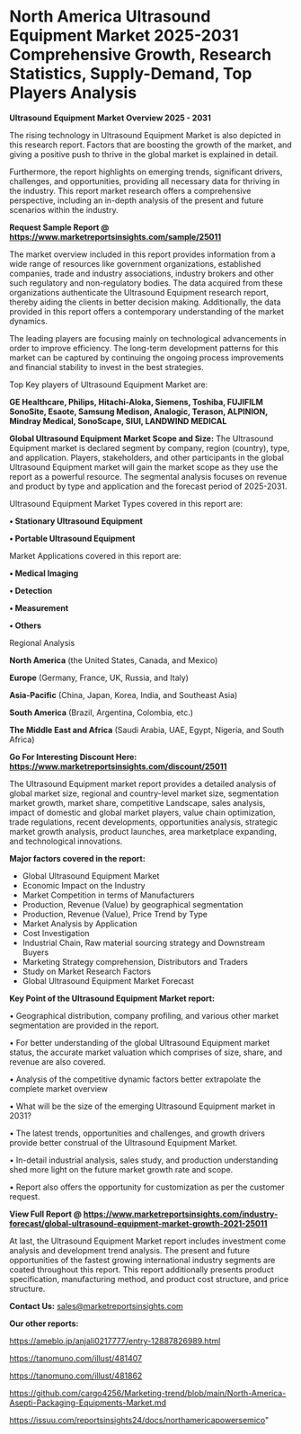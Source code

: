 # North America Ultrasound Equipment Market 2025-2031 Comprehensive Growth, Research Statistics, Supply-Demand,  Top Players Analysis

<Strong> Ultrasound Equipment Market Overview 2025 - 2031</strong>

The rising technology in Ultrasound Equipment Market is also depicted in this research report. Factors that are boosting the growth of the market, and giving a positive push to thrive in the global market is explained in detail.

Furthermore, the report highlights on emerging trends, significant drivers, challenges, and opportunities, providing all necessary data for thriving in the industry. This report market research offers a comprehensive perspective, including an in-depth analysis of the present and future scenarios within the industry.

<strong>Request Sample Report @ <a href=https://www.marketreportsinsights.com/sample/25011>https://www.marketreportsinsights.com/sample/25011</a></strong>

The market overview included in this report provides information from a wide range of resources like government organizations, established companies, trade and industry associations, industry brokers and other such regulatory and non-regulatory bodies. The data acquired from these organizations authenticate the Ultrasound Equipment research report, thereby aiding the clients in better decision making. Additionally, the data provided in this report offers a contemporary understanding of the market dynamics.

The leading players are focusing mainly on technological advancements in order to improve efficiency. The long-term development patterns for this market can be captured by continuing the ongoing process improvements and financial stability to invest in the best strategies.

Top Key players of Ultrasound Equipment Market are:

<strong>GE Healthcare, Philips, Hitachi-Aloka, Siemens, Toshiba, FUJIFILM SonoSite, Esaote, Samsung Medison, Analogic, Terason, ALPINION, Mindray Medical, SonoScape, SIUI, LANDWIND MEDICAL</strong>

<strong><b>Global Ultrasound Equipment Market Scope and Size:</b></strong>
The Ultrasound Equipment market is declared segment by company, region (country), type, and application. Players, stakeholders, and other participants in the global Ultrasound Equipment market will gain the market scope as they use the report as a powerful resource. The segmental analysis focuses on revenue and product by type and application and the forecast period of 2025-2031.

Ultrasound Equipment Market Types covered in this report are:

<strong>• Stationary Ultrasound Equipment

• Portable Ultrasound Equipment</strong>

Market Applications covered in this report are:

<strong>• Medical Imaging

• Detection

• Measurement

• Others</strong> 

Regional Analysis

<strong>North America</strong> (the United States, Canada, and Mexico)

<strong>Europe</strong> (Germany, France, UK, Russia, and Italy)

<strong>Asia-Pacific</strong> (China, Japan, Korea, India, and Southeast Asia)

<strong>South America</strong> (Brazil, Argentina, Colombia, etc.)

<strong>The Middle East and Africa</strong> (Saudi Arabia, UAE, Egypt, Nigeria, and South Africa)

<strong>Go For Interesting Discount Here: <a href=https://www.marketreportsinsights.com/discount/25011>https://www.marketreportsinsights.com/discount/25011</a></strong>

The Ultrasound Equipment market report provides a detailed analysis of global market size, regional and country-level market size, segmentation market growth, market share, competitive Landscape, sales analysis, impact of domestic and global market players, value chain optimization, trade regulations, recent developments, opportunities analysis, strategic market growth analysis, product launches, area marketplace expanding, and technological innovations.

<strong><b>Major factors covered in the report:</b></strong>
<ul>
  <li>Global Ultrasound Equipment Market </li>
  <li>Economic Impact on the Industry</li>
  <li>Market Competition in terms of Manufacturers</li>
  <li>Production, Revenue (Value) by geographical segmentation</li>
  <li>Production, Revenue (Value), Price Trend by Type</li>
  <li>Market Analysis by Application</li>
  <li>Cost Investigation</li>
  <li>Industrial Chain, Raw material sourcing strategy and Downstream Buyers</li>
  <li>Marketing Strategy comprehension, Distributors and Traders</li>
  <li>Study on Market Research Factors</li>
  <li>Global Ultrasound Equipment Market Forecast</li>
</ul>

<strong><b>Key Point of the Ultrasound Equipment Market report:</b></strong>

• Geographical distribution, company profiling, and various other market segmentation are provided in the report.

• For better understanding of the global Ultrasound Equipment market status, the accurate market valuation which comprises of size, share, and revenue are also covered.

• Analysis of the competitive dynamic factors better extrapolate the complete market overview

• What will be the size of the emerging Ultrasound Equipment market in 2031?

• The latest trends, opportunities and challenges, and growth drivers provide better construal of the Ultrasound Equipment Market.

• In-detail industrial analysis, sales study, and production understanding shed more light on the future market growth rate and scope.

• Report also offers the opportunity for customization as per the customer request.

<strong><b>View Full Report @ <a href=https://www.marketreportsinsights.com/industry-forecast/global-ultrasound-equipment-market-growth-2021-25011>https://www.marketreportsinsights.com/industry-forecast/global-ultrasound-equipment-market-growth-2021-25011</a></b></strong>


At last, the Ultrasound Equipment Market report includes investment come analysis and development trend analysis. The present and future opportunities of the fastest growing international industry segments are coated throughout this report. This report additionally presents product specification, manufacturing method, and product cost structure, and price structure.

<strong>Contact Us:</strong>
sales@marketreportsinsights.com

<strong>Our other reports:</strong>

<a href=https://ameblo.jp/anjali0217777/entry-12887826989.html>https://ameblo.jp/anjali0217777/entry-12887826989.html</a>

<a href=https://tanomuno.com/illust/481407>https://tanomuno.com/illust/481407</a>

<a href=https://tanomuno.com/illust/481862>https://tanomuno.com/illust/481862</a>

<a href=https://github.com/cargo4256/Marketing-trend/blob/main/North-America-Asepti-Packaging-Equipments-Market.md>https://github.com/cargo4256/Marketing-trend/blob/main/North-America-Asepti-Packaging-Equipments-Market.md</a>

<a href=https://issuu.com/reportsinsights24/docs/northamericapowersemico>https://issuu.com/reportsinsights24/docs/northamericapowersemico</a>"
